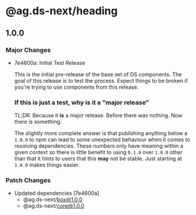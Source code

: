 # @ag.ds-next/heading

## 1.0.0
### Major Changes

- 7e4600a: Initial Test Release
  
  This is the initial pre-release of the base set of DS components. The goal of this release is to test the process. Expect things to be broken if you're trying to use components from this release.
  
  ### If this is just a test, why is it a "major release"
  
  TL;DR: Because it __is__ a major release. Before there was nothing. Now there is something.
  
  The slightly more complete answer is that publishing anything below a `1.0.0` to npm can lead to some unexpected behaviour when it comes to resolving dependencies. These numbers only have meaning within a given context so there is little benefit to using `0.1.0` over `1.0.0` other than that it hints to users that this **may** not be stable. Just starting at `1.0.0` makes things easier.

### Patch Changes

- Updated dependencies [7e4600a]
  - @ag.ds-next/box@1.0.0
  - @ag.ds-next/core@1.0.0
